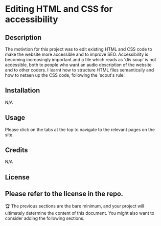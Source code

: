 # Editing HTML and CSS for accessibility 

## Description

The motivtion for this project was to edit existing HTML and CSS code to make the website more accessible and to improve SEO. Accessibility is becoming increasingly important and a file which reads as 'div soup' is not accessible, both to people who want an audio description of the website and to other coders. I learnt how to structure HTML files semantically and how to netaen up the CSS code, following the 'scout's rule'. 

## Installation

N/A

## Usage

Please click on the tabs at the top to navigate to the relevant pages on the site. 

## Credits

N/A

## License

Please refer to the license in the repo. 
---

🏆 The previous sections are the bare minimum, and your project will ultimately determine the content of this document. You might also want to consider adding the following sections.
